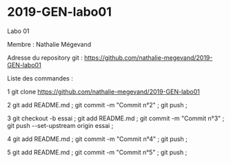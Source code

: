# 2019-GEN-labo01
Labo 01 


Membre : Nathalie Mégevand

Adresse du repository git : https://github.com/nathalie-megevand/2019-GEN-labo01

Liste des commandes :

1 git clone https://github.com/nathalie-megevand/2019-GEN-labo01

2 git add README.md ; git commit -m "Commit n°2" ; git push ;

3 git checkout -b essai ; git add README.md ; git commit -m "Commit n°3" ; git push --set-upstream origin essai ;

4 git add README.md ; git commit -m "Commit n°4" ; git push ;

5 git add README.md ; git commit -m "Commit n°5" ; git push ;